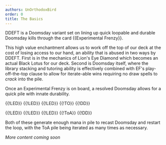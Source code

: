 ```yaml
---
authors: UnOrthodoxBird
order: 0
title: The Basics
---
```


DDEFT is a Doomsday variant set on lining up quick loopable and durable Doomsday
kills through the card {{Experimental Frenzy}}.

This high value enchantment allows us to work off the top of our deck at the
cost of losing access to our hand, an ability that is abused in two ways by
DDEFT. First is in the mechanics of Lion's Eye Diamond which becomes an actual
Black Lotus for our deck. Second is Doomsday itself, where the library stacking
and tutoring ability is effectively combined with EF's play-off-the-top clause
to allow for iterate-able wins requiring no draw spells to *crack* into the
pile.

Once an Experimental Frenzy is on board, a resolved Doomsday allows for a quick
pile with innate durability.

<pile>{{!LED}} {{!LED}} {{!LED}} {{!TO}} {{!DD}}</pile>

<pile>{{!LED}} {{!LED}} {{!LED}} {{!ToA}} {{!DD}}</pile>

Both of these generate enough mana in pile to recast Doomsday and restart the
loop, with the ToA pile being iterated as many times as necessary.

*More content coming soon*
